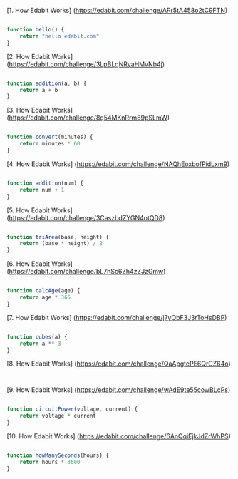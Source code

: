 [1. How Edabit Works] (https://edabit.com/challenge/ARr5tA458o2tC9FTN)

```js

function hello() {
    return "hello edabit.com"
}

```

[2. How Edabit Works] (https://edabit.com/challenge/3LpBLgNRyaHMvNb4j)

```js

function addition(a, b) {
	return a + b
}

```

[3. How Edabit Works] (https://edabit.com/challenge/8q54MKnRrm89pSLmW)

```js

function convert(minutes) {
	return minutes * 60
}

```

[4. How Edabit Works] (https://edabit.com/challenge/NAQhEoxbofPidLxm9)

```js

function addition(num) {
	return num + 1
}

```

[5. How Edabit Works] (https://edabit.com/challenge/3CaszbdZYGN4otQD8)

```js

function triArea(base, height) {
	return (base * height) / 2
}

```

[6. How Edabit Works] (https://edabit.com/challenge/bL7hSc6Zh4zZJzGmw)

```js

function calcAge(age) {
	return age * 365
}

```

[7. How Edabit Works] (https://edabit.com/challenge/j7yQbF3J3rToHsDBP)

```js

function cubes(a) {
	return a ** 3
}

```

[8. How Edabit Works] (https://edabit.com/challenge/QaApgtePE6QrCZ64o)

```js



```

[9. How Edabit Works] (https://edabit.com/challenge/wAdE9te55cowBLcPs)

```js

function circuitPower(voltage, current) {
	return voltage * current
}

```

[10. How Edabit Works] (https://edabit.com/challenge/6AnQqiEjkJdZrWhPS)

```js

function howManySeconds(hours) {
	return hours * 3600
}

```